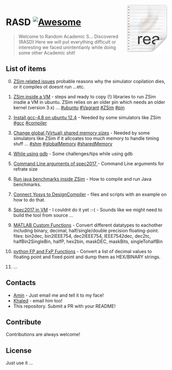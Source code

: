 <img src="icon.png" align="right" />

# RASD [![Awesome](https://cdn.rawgit.com/sindresorhus/awesome/d7305f38d29fed78fa85652e3a63e154dd8e8829/media/badge.svg)](https://github.com/sindresorhus/awesome)
> Welcome to Random Academic S... Discovered (RASD)
 Here we will put everything difficult or interesting we faced unintentianly while doing some other Academic shit!


## List of items

0. [ZSim related issues](ZSim_issues) probable reasons why the simulator copilation dies, or it compiles ot doesnt run ...etc.
1. [ZSim inside a VM](ZSim_in_VM/) - steps and ready to copy (!) libraries to run ZSim insdie a VM in ubuntu. ZSim relies on an older pin which needs an older kernel (version 3.x) ...
[#ubuntu]() [#Vagrant]() [#ZSim]() [#pin]()

2. [Install gcc-4.8 on ubuntu 12.4](Zsim_in_VM/README.md) - Needed by some simulators like ZSim [#gcc]() [#compiler]()

3. [Change global (Virtual) shared memory sizes](Shared_memory_segments/) - Needed by some simulators like ZSim if it allcoates too much memory to handle timing stuff ... [#shm]() [#globalMemory]() [#sharedMemory]()

4. [While using gdb](gdb-ing/) - Some challenges/tips while using gdb
5. [Command Line arguments of spec2017 ](SPEC2017_commands/) - Command Line arguments for refrate size 
6. [Run java benchmarks inside ZSim](Java_in_ZSim) - How to compile and run Java benchmarks.
7. [Connect Yosys to DesignCompiler](yosys_to_dc) - files and scripts with an example on how to do that.
8. [Spec2017 in VM]() - I couldnt do it yet :-( - Sounds like we might need to build the tool from source ...
9. [MATLAB Custom Functions](MATLAB/CustomFunctions/) - Convert different datatypes to eachother including binary, decimal, half/single/double precision floating-point. files: bin2dec, bin2IEEE754, dec2IEEE754, IEEE7542dec, dec2tc, halfBin2SingleBin, halfP, hex2bin, maskDEC, maskBits, singleTohalfBin
10. [python FP and FxP Functions](python_helpers) - Convert a list of decimal values to floating point and fixed point and dump them as HEX/BINARY strings.
11. ...

## Contacts

- [Amin](aming@ece.ubc.ca) - Just email me and tell it to my face!
- [Khaled](khaledea@ece.ubc.ca) - email him too!
- This repository. Submit a PR with your README!

## Contribute

Contributions are always welcome!

## License
 Just use it ...
